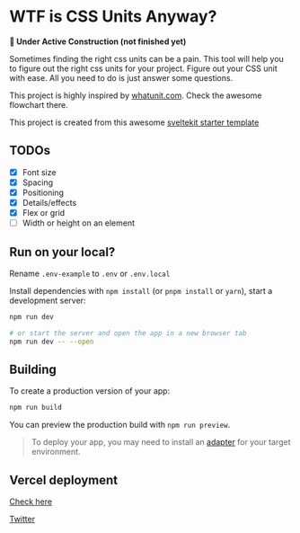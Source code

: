 # WTF is CSS Units Anyway?

**🚜 Under Active Construction (not finished yet)**

Sometimes finding the right css units can be a pain. This tool will help you to figure out the right css units for your project. Figure out your CSS unit with ease. All you need to do is just answer some questions.

This project is highly inspired by [whatunit.com](https://whatunit.com/). Check the awesome flowchart there.

This project is created from this awesome [sveltekit starter template](https://github.com/shamscorner/sveltekit-stackter)

## TODOs

- [x] Font size
- [x] Spacing
- [x] Positioning
- [x] Details/effects
- [x] Flex or grid
- [ ] Width or height on an element

## Run on your local?

Rename `.env-example` to `.env` or `.env.local`

Install dependencies with `npm install` (or `pnpm install` or `yarn`), start a development server:

```bash
npm run dev

# or start the server and open the app in a new browser tab
npm run dev -- --open
```

## Building

To create a production version of your app:

```bash
npm run build
```

You can preview the production build with `npm run preview`.

> To deploy your app, you may need to install an [adapter](https://kit.svelte.dev/docs/adapters) for your target environment.

## Vercel deployment

[Check here](https://vercel.com/guides/how-can-i-use-bitbucket-pipelines-with-vercel#configuring-bitbucket-pipelines-for-vercel)

[Twitter](https://twitter.com/shamscorner)

